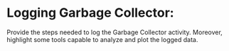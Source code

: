 # Logging Garbage Collector:
Provide the steps needed to log the Garbage Collector activity. Moreover, highlight some tools capable to analyze and plot the logged data.
